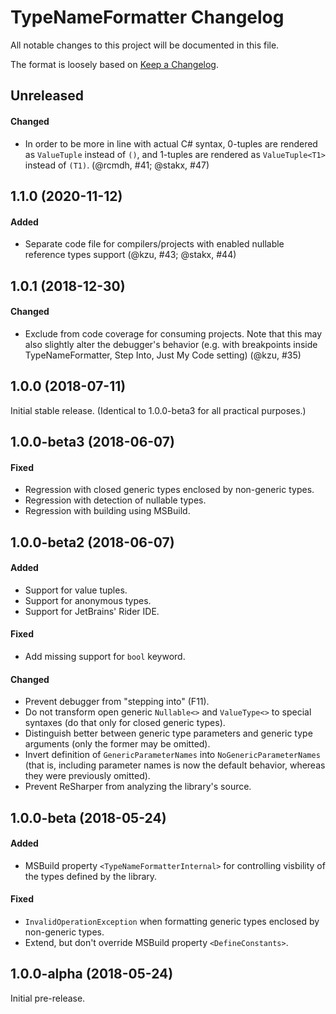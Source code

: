 # TypeNameFormatter Changelog

All notable changes to this project will be documented in this file.

The format is loosely based on [Keep a Changelog](http://keepachangelog.com/en/1.0.0/).


## Unreleased

#### Changed

* In order to be more in line with actual C# syntax, 0-tuples are rendered as `ValueTuple` instead of `()`, and 1-tuples are rendered as `ValueTuple<T1>` instead of `(T1)`. (@rcmdh, #41; @stakx, #47)


## 1.1.0 (2020-11-12)

#### Added

* Separate code file for compilers/projects with enabled nullable reference types support (@kzu, #43; @stakx, #44)


## 1.0.1 (2018-12-30)

#### Changed

* Exclude from code coverage for consuming projects. Note that this may also slightly alter the debugger's behavior (e.g. with breakpoints inside TypeNameFormatter, Step Into, Just My Code setting) (@kzu, #35)


## 1.0.0 (2018-07-11)

Initial stable release. (Identical to 1.0.0-beta3 for all practical purposes.)


## 1.0.0-beta3 (2018-06-07)

#### Fixed

* Regression with closed generic types enclosed by non-generic types.
* Regression with detection of nullable types.
* Regression with building using MSBuild.


## 1.0.0-beta2 (2018-06-07)

#### Added

* Support for value tuples.
* Support for anonymous types.
* Support for JetBrains' Rider IDE.

#### Fixed

* Add missing support for `bool` keyword.

#### Changed

* Prevent debugger from "stepping into" (F11).
* Do not transform open generic `Nullable<>` and `ValueType<>` to special syntaxes (do that only for closed generic types).
* Distinguish better between generic type parameters and generic type arguments (only the former may be omitted).
* Invert definition of `GenericParameterNames` into `NoGenericParameterNames` (that is, including parameter names is now the default behavior, whereas they were previously omitted).
* Prevent ReSharper from analyzing the library's source.


## 1.0.0-beta (2018-05-24)

#### Added

* MSBuild property `<TypeNameFormatterInternal>` for controlling visbility of the types defined by the library.

#### Fixed

* `InvalidOperationException` when formatting generic types enclosed by non-generic types.
* Extend, but don't override MSBuild property `<DefineConstants>`.


## 1.0.0-alpha (2018-05-24)

Initial pre-release.
